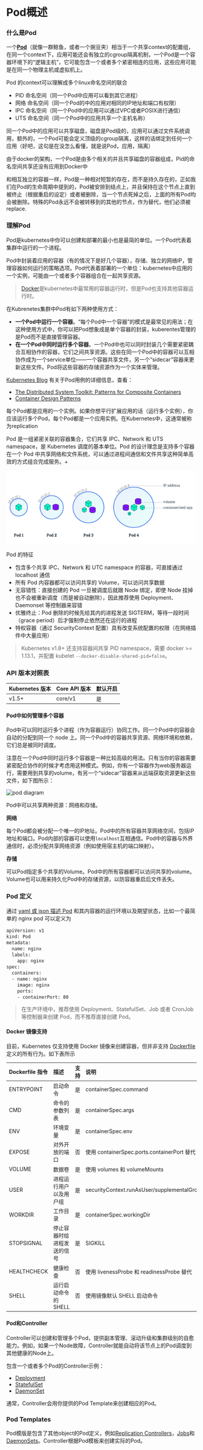# Pod概述

### **什么是Pod**

一个[**Pod**](https://www.kubernetes.org.cn/tags/pod)（就像一群鲸鱼，或者一个豌豆夹）相当于一个共享context的配置组，在同一个context下，应用可能还会有独立的cgroup隔离机制，一个Pod是一个容器环境下的“逻辑主机”，它可能包含一个或者多个紧密相连的应用，这些应用可能是在同一个物理主机或虚拟机上。

Pod 的context可以理解成多个linux命名空间的联合

* PID 命名空间（同一个Pod中应用可以看到其它进程）
* 网络 命名空间（同一个Pod的中的应用对相同的IP地址和端口有权限）
* IPC 命名空间（同一个Pod中的应用可以通过VPC或者POSIX进行通信）
* UTS 命名空间（同一个Pod中的应用共享一个主机名称）

同一个Pod中的应用可以共享磁盘，磁盘是Pod级的，应用可以通过文件系统调用，额外的，一个Pod可能会定义顶级的cgroup隔离，这样的话绑定到任何一个应用（好吧，这句是在没怎么看懂，就是说Pod，应用，隔离）

由于docker的架构，一个Pod是由多个相关的并且共享磁盘的容器组成，Pid的命名空间共享还没有应用到Docker中

和相互独立的容器一样，Pod是一种相对短暂的存在，而不是持久存在的，正如我们在Pod的生命周期中提到的，Pod被安排到结点上，并且保持在这个节点上直到被终止（根据重启的设定）或者被删除，当一个节点死掉之后，上面的所有Pod均会被删除。特殊的Pod永远不会被转移到的其他的节点，作为替代，他们必须被replace.

### 理解Pod <a id="&#x7406;&#x89E3;pod"></a>

Pod是kubernetes中你可以创建和部署的最小也是最简的单位。一个Pod代表着集群中运行的一个进程。

Pod中封装着应用的容器（有的情况下是好几个容器），存储、独立的网络IP，管理容器如何运行的策略选项。Pod代表着部署的一个单位：kubernetes中应用的一个实例，可能由一个或者多个容器组合在一起共享资源。

> [Docker](https://www.docker.com/)是kubernetes中最常用的容器运行时，但是Pod也支持其他容器运行时。

在Kubrenetes集群中Pod有如下两种使用方式：

* **一个Pod中运行一个容器**。“每个Pod中一个容器”的模式是最常见的用法；在这种使用方式中，你可以把Pod想象成是单个容器的封装，kuberentes管理的是Pod而不是直接管理容器。
* **在一个Pod中同时运行多个容器**。一个Pod中也可以同时封装几个需要紧密耦合互相协作的容器，它们之间共享资源。这些在同一个Pod中的容器可以互相协作成为一个service单位——一个容器共享文件，另一个“sidecar”容器来更新这些文件。Pod将这些容器的存储资源作为一个实体来管理。

[Kubernetes Blog](http://blog.kubernetes.io/) 有关于Pod用例的详细信息，查看：

* [The Distributed System Toolkit: Patterns for Composite Containers](http://blog.kubernetes.io/2015/06/the-distributed-system-toolkit-patterns.html)
* [Container Design Patterns](http://blog.kubernetes.io/2016/06/container-design-patterns.html)

每个Pod都是应用的一个实例。如果你想平行扩展应用的话（运行多个实例），你应该运行多个Pod，每个Pod都是一个应用实例。在Kubernetes中，这通常被称为replication



Pod 是一组紧密关联的容器集合，它们共享 IPC、Network 和 UTS namespace，是 Kubernetes 调度的基本单位。Pod 的设计理念是支持多个容器在一个 Pod 中共享网络和文件系统，可以通过进程间通信和文件共享这种简单高效的方式组合完成服务。+

![](../../../.gitbook/assets/image%20%2880%29.png)

Pod 的特征

* 包含多个共享 IPC、Network 和 UTC namespace 的容器，可直接通过 localhost 通信
* 所有 Pod 内容器都可以访问共享的 Volume，可以访问共享数据
* 无容错性：直接创建的 Pod 一旦被调度后就跟 Node 绑定，即使 Node 挂掉也不会被重新调度（而是被自动删除），因此推荐使用 Deployment、Daemonset 等控制器来容错
* 优雅终止：Pod 删除的时候先给其内的进程发送 SIGTERM，等待一段时间（grace period）后才强制停止依然还在运行的进程
* 特权容器（通过 SecurityContext 配置）具有改变系统配置的权限（在网络插件中大量应用）

> Kubernetes v1.8+ 还支持容器间共享 PID namespace，需要 docker &gt;= 1.13.1，并配置 kubelet `--docker-disable-shared-pid=false`。

### API 版本对照表 <a id="api-&#x7248;&#x672C;&#x5BF9;&#x7167;&#x8868;"></a>

| Kubernetes 版本 | Core API 版本 | 默认开启 |
| :--- | :--- | :--- |
| v1.5+ | core/v1 | 是 |

#### Pod中如何管理多个容器 <a id="pod&#x4E2D;&#x5982;&#x4F55;&#x7BA1;&#x7406;&#x591A;&#x4E2A;&#x5BB9;&#x5668;"></a>

Pod中可以同时运行多个进程（作为容器运行）协同工作。同一个Pod中的容器会自动的分配到同一个 node 上。同一个Pod中的容器共享资源、网络环境和依赖，它们总是被同时调度。

注意在一个Pod中同时运行多个容器是一种比较高级的用法。只有当你的容器需要紧密配合协作的时候才考虑用这种模式。例如，你有一个容器作为web服务器运行，需要用到共享的volume，有另一个“sidecar”容器来从远端获取资源更新这些文件，如下图所示：

![pod diagram](https://jimmysong.io/kubernetes-handbook/images/pod-overview.png)

Pod中可以共享两种资源：网络和存储。

**网络**

每个Pod都会被分配一个唯一的IP地址。Pod中的所有容器共享网络空间，包括IP地址和端口。Pod内部的容器可以使用`localhost`互相通信。Pod中的容器与外界通信时，必须分配共享网络资源（例如使用宿主机的端口映射）。

**存储**

可以Pod指定多个共享的Volume。Pod中的所有容器都可以访问共享的volume。Volume也可以用来持久化Pod中的存储资源，以防容器重启后文件丢失。

### Pod 定义 <a id="pod-&#x5B9A;&#x4E49;"></a>

通过 [yaml 或 json 描述 Pod](https://kubernetes.io/docs/reference/generated/kubernetes-api/v1.9/#pod-v1-core) 和其内容器的运行环境以及期望状态，比如一个最简单的 nginx pod 可以定义为

```text
apiVersion: v1
kind: Pod
metadata:
  name: nginx
  labels:
    app: nginx
spec:
  containers:
  - name: nginx
    image: nginx
    ports:
    - containerPort: 80
```

> 在生产环境中，推荐使用 Deployment、StatefulSet、Job 或者 CronJob 等控制器来创建 Pod，而不推荐直接创建 Pod。

#### Docker 镜像支持 <a id="docker-&#x955C;&#x50CF;&#x652F;&#x6301;"></a>

目前，Kubernetes 仅支持使用 Docker 镜像来创建容器，但并非支持 [Dockerfile](https://docs.docker.com/engine/reference/builder/) 定义的所有行为。如下表所示

| Dockerfile 指令 | 描述 | 支持 | 说明 |
| :--- | :--- | :--- | :--- |
| ENTRYPOINT | 启动命令 | 是 | containerSpec.command |
| CMD | 命令的参数列表 | 是 | containerSpec.args |
| ENV | 环境变量 | 是 | containerSpec.env |
| EXPOSE | 对外开放的端口 | 否 | 使用 containerSpec.ports.containerPort 替代 |
| VOLUME | 数据卷 | 是 | 使用 volumes 和 volumeMounts |
| USER | 进程运行用户以及用户组 | 是 | securityContext.runAsUser/supplementalGroups |
| WORKDIR | 工作目录 | 是 | containerSpec.workingDir |
| STOPSIGNAL | 停止容器时给进程发送的信号 | 是 | SIGKILL |
| HEALTHCHECK | 健康检查 | 否 | 使用 livenessProbe 和 readinessProbe 替代 |
| SHELL | 运行启动命令的 SHELL | 否 | 使用镜像默认 SHELL 启动命令 |

#### Pod和Controller <a id="pod&#x548C;controller"></a>

Controller可以创建和管理多个Pod，提供副本管理、滚动升级和集群级别的自愈能力。例如，如果一个Node故障，Controller就能自动将该节点上的Pod调度到其他健康的Node上。

包含一个或者多个Pod的Controller示例：

* [Deployment](https://jimmysong.io/kubernetes-handbook/concepts/deployment.html)
* [StatefulSet](https://jimmysong.io/kubernetes-handbook/concepts/statefulset.html)
* [DaemonSet](https://jimmysong.io/kubernetes-handbook/concepts/daemonset.html)

通常，Controller会用你提供的Pod Template来创建相应的Pod。

### Pod Templates <a id="pod-templates"></a>

Pod模版是包含了其他object的Pod定义，例如[Replication Controllers](https://jimmysong.io/kubernetes-handbook/concepts/replicaset.html)，[Jobs](https://jimmysong.io/kubernetes-handbook/concepts/job.html)和 [DaemonSets](https://jimmysong.io/kubernetes-handbook/concepts/daemonset.html)。Controller根据Pod模板来创建实际的Pod。





